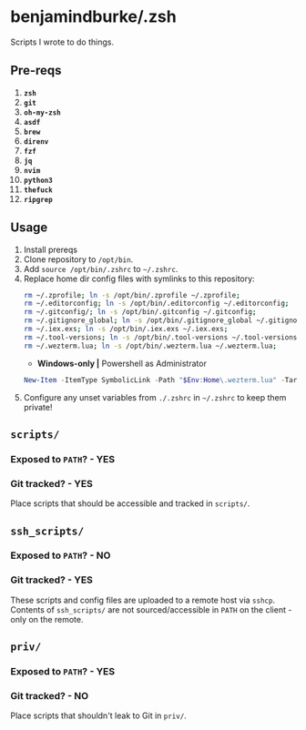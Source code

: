 # benjamindburke/.zsh

Scripts I wrote to do things.

## Pre-reqs

1. **`zsh`**
1. **`git`**
1. **`oh-my-zsh`**
1. **`asdf`**
1. **`brew`**
1. **`direnv`**
1. **`fzf`**
1. **`jq`**
1. **`nvim`**
1. **`python3`**
1. **`thefuck`**
1. **`ripgrep`**

## Usage

1. Install prereqs
1. Clone repository to `/opt/bin`.
1. Add `source /opt/bin/.zshrc` to `~/.zshrc`.
1. Replace home dir config files with symlinks to this repository:
    ```sh
    rm ~/.zprofile; ln -s /opt/bin/.zprofile ~/.zprofile;
    rm ~/.editorconfig; ln -s /opt/bin/.editorconfig ~/.editorconfig;
    rm ~/.gitconfig/; ln -s /opt/bin/.gitconfig ~/.gitconfig;
    rm ~/.gitignore_global; ln -s /opt/bin/.gitignore_global ~/.gitignore_global;
    rm ~/.iex.exs; ln -s /opt/bin/.iex.exs ~/.iex.exs;
    rm ~/.tool-versions; ln -s /opt/bin/.tool-versions ~/.tool-versions;
    rm ~/.wezterm.lua; ln -s /opt/bin/.wezterm.lua ~/.wezterm.lua;
    ```
    * **Windows-only |** Powershell as Administrator
    ```ps1
    New-Item -ItemType SymbolicLink -Path "$Env:Home\.wezterm.lua" -Target "\\wsl.localhost\Debian\opt\bin\.wezterm.lua"
    ```
1. Configure any unset variables from `./.zshrc` in `~/.zshrc` to keep them private!

## `scripts/`

### Exposed to `PATH`? - YES
### Git tracked? - YES

Place scripts that should be accessible and tracked in `scripts/`.

## `ssh_scripts/`

### Exposed to `PATH`? - NO
### Git tracked? - YES

These scripts and config files are uploaded to a remote host via `sshcp`.
Contents of `ssh_scripts/` are not sourced/accessible in `PATH` on the client - only on the remote.

## `priv/`

### Exposed to `PATH`? - YES
### Git tracked? - NO

Place scripts that shouldn't leak to Git in `priv/`.
